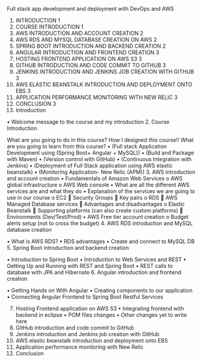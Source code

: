 Full stack app development and deployment with DevOps and AWS
1.	INTRODUCTION	1
2.	COURSE INTRODUCTION	1
3.	AWS INTRODUCTION AND ACCOUNT CREATION	2
4.	AWS RDS AND MYSQL DATABASE CREATION ON AWS	2
5.	SPRING BOOT INTRODUCTION AND BACKEND CREATION	2
6.	ANGULAR INTRODUCTION AND FRONTEND CREATION	3
7.	HOSTING FRONTEND APPLICATION ON AWS S3	3
8.	GITHUB INTRODUCTION AND CODE COMMIT TO GITHUB	3
9.	JENKINS INTRODUCTION AND JENKINS JOB CREATION WITH GITHUB	3
10.	AWS ELASTIC BEANSTALK INTRODUCTION AND DEPLOYMENT ONTO EBS	3
11.	APPLICATION PERFORMANCE MONITORING WITH NEW RELIC	3
12.	CONCLUSION	3
1.	Introduction 

•	Welcome message to the course and my introduction
2.	Course Introduction 	

What are you going to do in this course?
How I designed this course!!
What are you going to learn from this course?
•	(Full stack Application Development using (Spring Boot+ Angular + MySQL))
•	(Build and Package with Maven)
•	(Version control with GitHub)
•	(Continuous Integration with Jenkins)
•	(Deployment of Full Stack application using AWS elastic beanstalk)
•	(Monitoring Application- New Relic (APM))
3.	AWS introduction and account creation 
•	Fundamentals of Amazon Web Services
o	AWS global infrastructure
o	AWS Web console
•	What are all the different AWS services are and what they do
•	Explanation of the services we are going to use in our course
o	EC2 
	Security Groups 
	Key pairs
o	RDS
	AWS Managed Database services
	Advantages and disadvantages
o	Elastic Beanstalk
	Supporting platforms (can also create custom platforms)
	Environments (Dev/Test/Prod)
•	AWS Free tier account creation
o	Budget alerts setup (not to cross the budget)
4.	AWS RDS introduction and MySQL database creation

•	What is AWS RDS? 
•	RDS advantages
•	Create and connect to MySQL DB
5.	Spring Boot introduction and backend creation

•	Introduction to Spring Boot
•	Introduction to Web Services and REST
•	Getting Up and Running with REST and Spring Boot
•	REST calls to database with JPA and Hibernate
6.	Angular introduction and frontend creation

•	Getting Hands on With Angular
•	Creating components to our application
•	Connecting Angular Frontend to Spring Boot Restful Services

7.	Hosting Frontend application on AWS S3 
•	Integrating frontend with backend in eclipse
•	POM files changes 
•	Other changes yet to write here
8.	GitHub introduction and code commit to GitHub 
9.	Jenkins introduction and Jenkins job creation with GitHub 
10.	AWS elastic beanstalk introduction and deployment onto EBS
11.	Application performance monitoring with New Relic
12.	Conclusion




